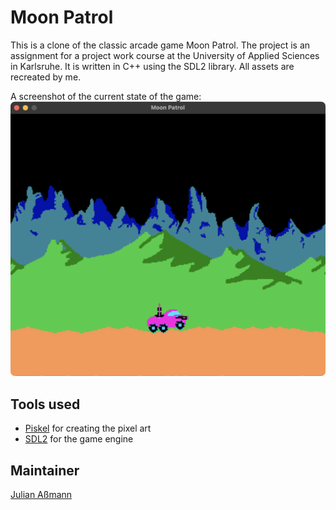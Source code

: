 # Moon Patrol

This is a clone of the classic arcade game Moon Patrol. The project is an assignment for a project work course at the University of Applied Sciences in Karlsruhe.
It is written in C++ using the SDL2 library. All assets are recreated by me.

A screenshot of the current state of the game:
![Screenshot](screenshots/current-state.png)

## Tools used
- [Piskel](https://www.piskelapp.com/) for creating the pixel art
- [SDL2](https://www.libsdl.org/) for the game engine

## Maintainer

[Julian Aßmann](https://github.com/JulianAssmann)